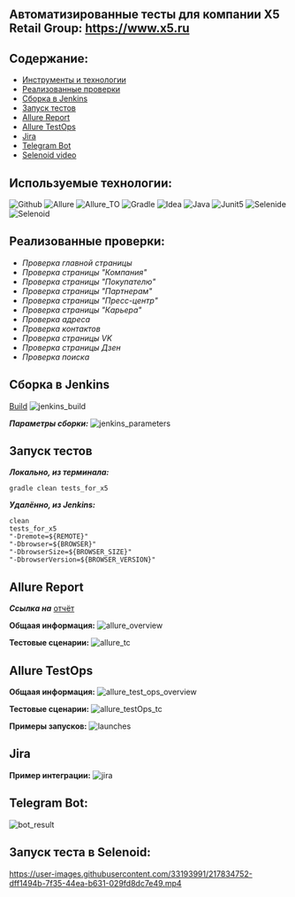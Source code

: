 ## Автоматизированные тесты для компании X5 Retail Group: https://www.x5.ru

## Содержание:
* [Инструменты и технологии](https://github.com/evgenyTarasovRepo/X5CompanyProject#%D0%B8%D1%81%D0%BF%D0%BE%D0%BB%D1%8C%D0%B7%D1%83%D0%B5%D0%BC%D1%8B%D0%B5-%D1%82%D0%B5%D1%85%D0%BD%D0%BE%D0%BB%D0%BE%D0%B3%D0%B8%D0%B8)
* [Реализованные проверки](https://github.com/evgenyTarasovRepo/X5CompanyProject/blob/master/README.md#%D1%80%D0%B5%D0%B0%D0%BB%D0%B8%D0%B7%D0%BE%D0%B2%D0%B0%D0%BD%D0%BD%D1%8B%D0%B5-%D0%BF%D1%80%D0%BE%D0%B2%D0%B5%D1%80%D0%BA%D0%B8)
* [Сборка в Jenkins](https://github.com/evgenyTarasovRepo/X5CompanyProject/blob/master/README.md#%D1%81%D0%B1%D0%BE%D1%80%D0%BA%D0%B0-%D0%B2-jenkins)
* [Запуск тестов](https://github.com/evgenyTarasovRepo/X5CompanyProject/blob/master/README.md#%D0%B7%D0%B0%D0%BF%D1%83%D1%81%D0%BA-%D1%82%D0%B5%D1%81%D1%82%D0%BE%D0%B2)
* [Allure Report](https://github.com/evgenyTarasovRepo/X5CompanyProject/blob/master/README.md#allure-report)
* [Allure TestOps](https://github.com/evgenyTarasovRepo/X5CompanyProject/blob/master/README.md#allure-testops)
* [Jira](https://github.com/evgenyTarasovRepo/X5CompanyProject/blob/master/README.md#jira)
* [Telegram Bot](https://github.com/evgenyTarasovRepo/X5CompanyProject/blob/master/README.md#telegram-bot)
* [Selenoid video](https://github.com/evgenyTarasovRepo/X5CompanyProject/blob/master/README.md#%D0%B7%D0%B0%D0%BF%D1%83%D1%81%D0%BA-%D1%82%D0%B5%D1%81%D1%82%D0%B0-%D0%B2-selenoid)


## Используемые технологии:
![Github](https://user-images.githubusercontent.com/33193991/217645174-5c7f82cf-039b-46a2-b920-278e51d6235d.svg)
![Allure](https://user-images.githubusercontent.com/33193991/217647882-5bf3780b-c1f8-496e-addd-735d9ec71fbf.svg)
![Allure_TO](https://user-images.githubusercontent.com/33193991/217647919-bc6466d4-af35-406c-ab88-e1282d90f99b.svg)
![Gradle](https://user-images.githubusercontent.com/33193991/217648002-9c051805-7a81-4991-911f-ce89a4674837.svg)
![Idea](https://user-images.githubusercontent.com/33193991/217648101-c28e341f-dd5d-4490-9e39-7a111681a9e2.svg)
![Java](https://user-images.githubusercontent.com/33193991/217648120-50753b8e-795e-4561-b5d7-aa526fea731a.svg)
![Junit5](https://user-images.githubusercontent.com/33193991/217648526-c4c86690-5699-4185-a3dc-a536de26ed9f.svg)
![Selenide](https://user-images.githubusercontent.com/33193991/217648542-bfcc5969-da60-4d1f-b7cb-1e8e9968362b.svg)
![Selenoid](https://user-images.githubusercontent.com/33193991/217648556-42e03766-0619-4d86-84f4-8c2d07df6374.svg)


## Реализованные проверки:
- *Проверка главной страницы*
- *Проверка страницы "Компания"*
- *Проверка страницы "Покупателю"*
- *Проверка страницы "Партнерам"*
- *Проверка страницы "Пресс-центр"*
- *Проверка страницы "Карьера"*
- *Проверка адреса*
- *Проверка контактов*
- *Проверка страницы VK*
- *Проверка страницы Дзен*
- *Проверка поиска*    

## Сборка в Jenkins
[Build](https://jenkins.autotests.cloud/job/eatarasov_x5project/11/)
![jenkins_build](https://user-images.githubusercontent.com/33193991/217834133-b35d48ca-3f48-42ae-9c6c-300266475ab7.png)

__*Параметры сборки:*__
![jenkins_parameters](https://user-images.githubusercontent.com/33193991/217621932-3a303704-eefe-46b2-b330-d82ff8257070.png)

## Запуск тестов

__*Локально, из терминала:*__
```
gradle clean tests_for_x5
```

__*Удалённо, из Jenkins:*__
```
clean
tests_for_x5
"-Dremote=${REMOTE}"
"-Dbrowser=${BROWSER}"
"-DbrowserSize=${BROWSER_SIZE}"
"-DbrowserVersion=${BROWSER_VERSION}"
```

## Allure Report
__*Ссылка на*__ [отчёт](https://jenkins.autotests.cloud/job/eatarasov_x5project/11/allure/)

__Общаая информация:__
![allure_overview](https://user-images.githubusercontent.com/33193991/217834250-ffb863a9-cb40-4f8a-96bc-19f1c58ab37d.png)

__Тестовые сценарии:__
![allure_tc](https://user-images.githubusercontent.com/33193991/217834298-db4999a6-0f8a-4184-9a0c-6304436a6b9f.png)


## Allure TestOps
__Общаая информация:__
![allure_test_ops_overview](https://user-images.githubusercontent.com/33193991/217834341-d31debf4-46c9-4e30-96f0-969e565be57b.png)

__Тестовые сценарии:__
![allure_testOps_tc](https://user-images.githubusercontent.com/33193991/217834371-43a0187e-97e5-4aae-8587-f12def3d5cbc.png)


__Примеры запусков:__
![launches](https://user-images.githubusercontent.com/33193991/217834426-7b5f4b0f-28dc-462c-9194-d9bf2c96c835.png)

## Jira
__Пример интеграции:__
![jira](https://user-images.githubusercontent.com/33193991/217834488-7567ee6a-be61-4ca5-acf7-c86dfc5f5a0d.png)

## Telegram Bot:
![bot_result](https://user-images.githubusercontent.com/33193991/217834728-155d573d-3c68-492b-b014-3e7193fa388f.png)


## Запуск теста в Selenoid:
https://user-images.githubusercontent.com/33193991/217834752-dff1494b-7f35-44ea-b631-029fd8dc7e49.mp4




